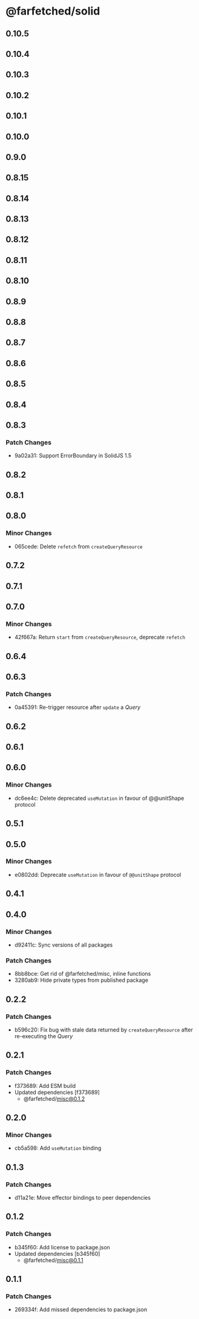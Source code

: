 # @farfetched/solid

## 0.10.5

## 0.10.4

## 0.10.3

## 0.10.2

## 0.10.1

## 0.10.0

## 0.9.0

## 0.8.15

## 0.8.14

## 0.8.13

## 0.8.12

## 0.8.11

## 0.8.10

## 0.8.9

## 0.8.8

## 0.8.7

## 0.8.6

## 0.8.5

## 0.8.4

## 0.8.3

### Patch Changes

- 9a02a31: Support ErrorBoundary in SolidJS 1.5

## 0.8.2

## 0.8.1

## 0.8.0

### Minor Changes

- 065cede: Delete `refetch` from `createQueryResource`

## 0.7.2

## 0.7.1

## 0.7.0

### Minor Changes

- 42f667a: Return `start` from `createQueryResource`, deprecate `refetch`

## 0.6.4

## 0.6.3

### Patch Changes

- 0a45391: Re-trigger resource after `update` a _Query_

## 0.6.2

## 0.6.1

## 0.6.0

### Minor Changes

- dc6ee4c: Delete deprecated `useMutation` in favour of @@unitShape protocol

## 0.5.1

## 0.5.0

### Minor Changes

- e0802dd: Deprecate `useMutation` in favour of `@@unitShape` protocol

## 0.4.1

## 0.4.0

### Minor Changes

- d92411c: Sync versions of all packages

### Patch Changes

- 8bb8bce: Get rid of @farfetched/misc, inline functions
- 3280ab9: Hide private types from published package

## 0.2.2

### Patch Changes

- b596c20: Fix bug with stale data returned by `createQueryResource` after re-executing the _Query_

## 0.2.1

### Patch Changes

- f373689: Add ESM build
- Updated dependencies [f373689]
  - @farfetched/misc@0.1.2

## 0.2.0

### Minor Changes

- cb5a598: Add `useMutation` binding

## 0.1.3

### Patch Changes

- d11a21e: Move effector bindings to peer dependencies

## 0.1.2

### Patch Changes

- b345f60: Add license to package.json
- Updated dependencies [b345f60]
  - @farfetched/misc@0.1.1

## 0.1.1

### Patch Changes

- 269334f: Add missed dependencies to package.json
